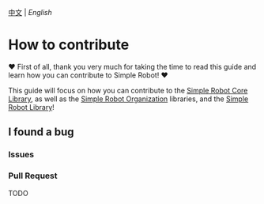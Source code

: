 [中文](CONTRIBUTING_CN.md) | _English_

# How to contribute

**♥** First of all, thank you very much for taking the time to read this guide and learn how you can contribute to Simple Robot! **♥**

This guide will focus on how you can contribute to the 
[Simple Robot Core Library](https://github.com/simple-robot/simpler-robot), 
as well as the [Simple Robot Organization](https://github.com/simple-robot) libraries, 
and the [Simple Robot Library](https://github.com/simple-robot-library)!


## I found a bug

### Issues

### Pull Request

TODO
